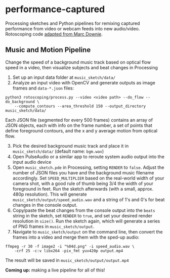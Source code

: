 # performance-captured

Processing sketches and Python pipelines for remixing captured performance from video or webcam feeds into new audio/video. Rotoscoping code [adapted from Marc Downie](https://openendedgroup.com/field2/pythonhead.html).

## Music and Motion Pipeline

Change the speed of a background music track based on optical flow speed in a video, then visualize subjects and beat changes in Processing

1. Set up an input data folder at `music_sketch/data/`
2. Analyze an input video with OpenCV and generate outputs as image frames and `data-*.json` files:

```
python3 rotoscoping/process.py --video <video path> --do_flow --do_background \
	--compute_contours --area_threshold 150 --output_directory music_sketch/data/ 
```

Each JSON file (segmented for every 500 frames) contains an array of JSON objects, each with info on the frame number, a set of points that define foreground contours, and the x and y average motion from optical flow.

3. Pick the desired background music track and place it in `music_sketch/data/` (default name: `bgm.wav`)
4. Open PulseAudio or a similar app to reroute system audio output into the input audio device
5. Open `music_sketch.pde` in Processing, setting `RENDER` to `false`. Adjust the number of JSON files you have and the background music filename accordingly. Set `SPEED_MULTIPLIER` based on the real-world width of your camera shot, with a good rule of thumb being 3/4 the width of your foreground in feet. Run the sketch afterwards (with a small, approx. 480p resolution). This will generate `music_sketch/output/speed_audio.wav` and a string of 1's and 0's for beat changes in the console output.
6. Copy/paste the beat changes from the console output into the `beats` string in the sketch, set `RENDER` to `true`, and set your desired render resolution in `size()`. Run the sketch again, which will generate a series of PNG frames in `music_sketch/output`.
7. Navigate to `music_sketch/output` on the command line, then convert the frames into a video and merge them with the sped-up audio:

```
ffmpeg -r 30 -f image2 -i "%04d.png" -i speed_audio.wav \
	-crf 25 -c:v libx264 -pix_fmt yuv420p output.mp4
```

The result will be saved in `music_sketch/output/output.mp4`

**Coming up:** making a live pipeline for all of this!